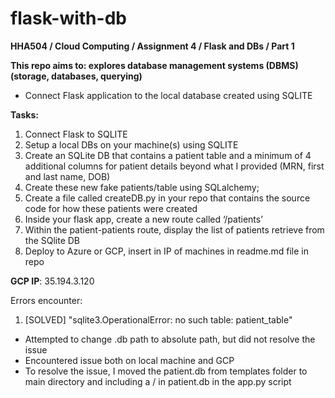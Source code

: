 # flask-with-db
**HHA504 / Cloud Computing / Assignment 4 / Flask and DBs / Part 1**

**This repo aims to: explores database management systems (DBMS) (storage, databases, querying)**
- Connect Flask application to the local database created using SQLITE

**Tasks:**
1. Connect Flask to SQLITE
2. Setup a local DBs on your machine(s) using SQLITE
3. Create an SQLite DB that contains a patient table and a minimum of 4 additional columns for patient details beyond what I provided (MRN, first and last name, DOB)
4. Create these new fake patients/table using SQLalchemy;
5. Create a file called createDB.py in your repo that contains the source code for how these patients were created
6. Inside your flask app, create a new route called ‘/patients’
7. Within the patient-patients route, display the list of patients retrieve from the SQlite DB
8. Deploy to Azure or GCP, insert in IP of machines in readme.md file in repo

**GCP IP**: 35.194.3.120 


Errors encounter:
1. [SOLVED] "sqlite3.OperationalError: no such table: patient_table"
- Attempted to change .db path to absolute path, but did not resolve the issue
- Encountered issue both on local machine and GCP
- To resolve the issue, I moved the patient.db from templates folder to main directory and including a / in patient.db in the app.py script
